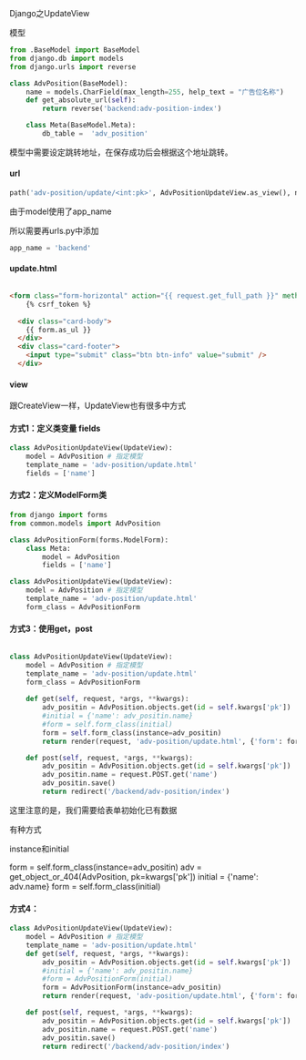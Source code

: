 Django之UpdateView

模型



```python
from .BaseModel import BaseModel
from django.db import models
from django.urls import reverse

class AdvPosition(BaseModel):
    name = models.CharField(max_length=255, help_text = "广告位名称")
    def get_absolute_url(self):
        return reverse('backend:adv-position-index')

    class Meta(BaseModel.Meta):
        db_table =  'adv_position'
```
模型中需要设定跳转地址，在保存成功后会根据这个地址跳转。

####  url

```python
path('adv-position/update/<int:pk>', AdvPositionUpdateView.as_view(), name = 'adv-position-update'),
```



由于model使用了app_name

所以需要再urls.py中添加

```python
app_name = 'backend'
```

#### update.html

```html

<form class="form-horizontal" action="{{ request.get_full_path }}" method="post">
    {% csrf_token %}
   
  <div class="card-body">
    {{ form.as_ul }}
  </div>
  <div class="card-footer">
    <input type="submit" class="btn btn-info" value="submit" />
  </div>

```



#### view

跟CreateView一样，UpdateView也有很多中方式

#### 方式1：定义类变量 fields

```python
class AdvPositionUpdateView(UpdateView):
    model = AdvPosition # 指定模型
    template_name = 'adv-position/update.html'
    fields = ['name']
```



#### 方式2：定义ModelForm类

```python
from django import forms 
from common.models import AdvPosition

class AdvPositionForm(forms.ModelForm):
    class Meta:
        model = AdvPosition
        fields = ['name']
```



```python
class AdvPositionUpdateView(UpdateView):
    model = AdvPosition # 指定模型
    template_name = 'adv-position/update.html'
    form_class = AdvPositionForm
```



#### 方式3：使用get，post

```python

class AdvPositionUpdateView(UpdateView):
    model = AdvPosition # 指定模型
    template_name = 'adv-position/update.html'
    form_class = AdvPositionForm	
    
    def get(self, request, *args, **kwargs):
        adv_positin = AdvPosition.objects.get(id = self.kwargs['pk'])
        #initial = {'name': adv_positin.name}
        #form = self.form_class(initial)
        form = self.form_class(instance=adv_positin)
        return render(request, 'adv-position/update.html', {'form': form})

    def post(self, request, *args, **kwargs):
        adv_positin = AdvPosition.objects.get(id = self.kwargs['pk'])
        adv_positin.name = request.POST.get('name')
        adv_positin.save()
        return redirect('/backend/adv-position/index')
```
这里注意的是，我们需要给表单初始化已有数据

有种方式

instance和initial

form = self.form_class(instance=adv_positin)
adv = get_object_or_404(AdvPosition, pk=kwargs['pk'])
initial = {'name': adv.name}
form = self.form_class(initial)

#### 方式4：



```python
class AdvPositionUpdateView(UpdateView):
    model = AdvPosition # 指定模型
    template_name = 'adv-position/update.html'
    def get(self, request, *args, **kwargs):
        adv_positin = AdvPosition.objects.get(id = self.kwargs['pk'])
        #initial = {'name': adv_positin.name}
        #form = AdvPositionForm(initial)
        form = AdvPositionForm(instance=adv_positin)
        return render(request, 'adv-position/update.html', {'form': form})

    def post(self, request, *args, **kwargs):
        adv_positin = AdvPosition.objects.get(id = self.kwargs['pk'])
        adv_positin.name = request.POST.get('name')
        adv_positin.save()
        return redirect('/backend/adv-position/index')
```

